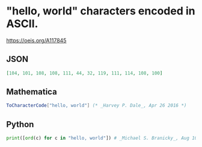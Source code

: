 # "hello, world" characters encoded in ASCII\.
https://oeis.org/A117845
## JSON
```JSON
[104, 101, 108, 108, 111, 44, 32, 119, 111, 114, 108, 100]
```
## Mathematica
```Mathematica
ToCharacterCode["hello, world"] (* _Harvey P. Dale_, Apr 26 2016 *)
```
## Python
```Python
print([ord(c) for c in "hello, world"]) # _Michael S. Branicky_, Aug 10 2022
```
